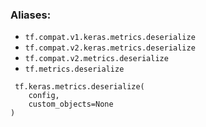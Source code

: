 ### Aliases:
- `tf.compat.v1.keras.metrics.deserialize`
- `tf.compat.v2.keras.metrics.deserialize`
- `tf.compat.v2.metrics.deserialize`
- `tf.metrics.deserialize`

```
 tf.keras.metrics.deserialize(
    config,
    custom_objects=None
)
```
